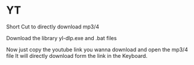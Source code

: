 # YT
 Short Cut to directly download mp3/4

Download the library yl-dlp.exe and .bat files

Now just copy the youtube link you wanna download and open the mp3/4 file
It will directly download form the link in the Keyboard.